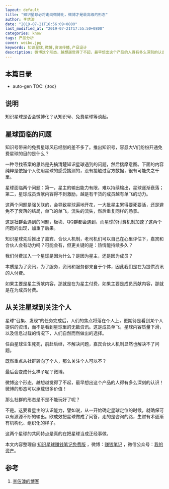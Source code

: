 ```yaml
---
layout: default
title: "知识星球必将走向微博化，微博才是最高级的形态"
author: 李佶澳
date: "2019-07-21T16:56:09+0800"
last_modified_at: "2019-07-21T17:55:50+0800"
categories: know
tags: 产品分析
cover: weibo.jpg
keywords: 知识星球,微博,资讯传播,产品设计
description: 微博这个形态，越想越觉得了不起，最早想出这个产品的人得有多么深刻的认识！微博的形态可以承载很多价值！
---
```


## 本篇目录

* auto-gen TOC:
{:toc}

## 说明

知识星球是否会微博化？从知识号、免费星球等谈起。

## 星球面临的问题

知识号带来的免费星球风已经刮的差不多了。推出知识号，容忍大V们纷纷开通免费星球的目的是什么？

一种寻找答案的思路是先搞清楚知识星球遇到的问题，然后揣摩意图。下面的内容纯粹是依据个人使用星球的感受揣测的，没有接触过官方数据，很有可能失之千里。

星球面临两个问题：第一，星主的输出能力有限，难以持续输出，星球逐渐衰落；第二，星球成员贡献内容得不到激励，越是有干货的成员越有单飞的动力。

这两个问题是强关联的，会导致星球遍地开花，一大批星主累得要死要活，还是避免不了衰落的结局，单飞的单飞，流失的流失，然后重复同样的场景。

这是社群会遇到的问题，板块、QQ群都会遇到，而星球的付费机制加速了这两个问题的出现，加重了后果。

知识星球先后推出了嘉宾、合伙人机制，老司机们可以自己在心里评估下，嘉宾和合伙人会有动力吗？可能会有，但更关键的是：热情能持续多久？

我们付费加入一个星球是因为什么？是因为星主，还是因为成员？

本质是为了资讯，为了服务，资讯和服务都来自于个体，因此我们是在为提供资讯的人付费。

如果主要是星主贡献内容，那就是在为星主付费，如果主要是成员贡献内容，那就是在为成员付费。

## 从关注星球到关注个人

星球“召集、发现”的任务完成后，人们的焦点将落在个人上，更期待是看到某个人提供的资讯，而不是看到星球里的无数资讯。这是成员单飞，星球内容质量下滑，以及信息过载的情况下，人们自然而然做出的选择。

任由星球生生死死，前赴后继，不解决问题，嘉宾合伙人机制显然也解决不了问题。

既然重点从社群转向了个人，那么关注个人可以不？

最后会变成什么样子呢？微博。

微博这个形态，越想越觉得了不起，最早想出这个产品的人得有多么深刻的认识！微博的形态可以承载很多价值！

那么社群的形态是不是不能玩好了呢？

不是。这要看星主的认识能力，譬如说，从一开始确定星球定位的时候，就确保可以有源源不断的输出。欧成效把星球做成了问答，走的是咨询的路，生财有术逐渐有机构化、组织化的样子。

这两个星球的共同特点是真的在把星球当成正经事做。

本文内容整理自 [知识星球赚钱笔记免费版](https://t.zsxq.com/VBQ3vn2) ，微博：[赚钱笔记](https://weibo.com/6876203019/profile?rightmod=1&wvr=6&mod=personinfo&is_all=1) ，微信公众号：[我的资产](https://www.lijiaocn.com/img/invest.jpg)。

## 参考

1. [李佶澳的博客][1]

[1]: https://www.lijiaocn.com "李佶澳的博客"


